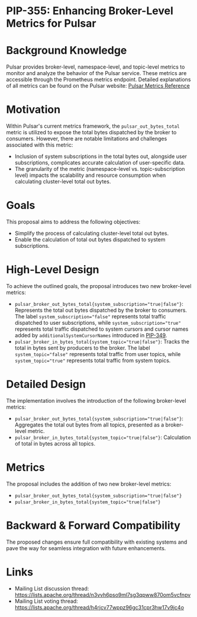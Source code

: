 # PIP-355: Enhancing Broker-Level Metrics for Pulsar

# Background Knowledge
Pulsar provides broker-level, namespace-level, and topic-level metrics to monitor and analyze the behavior of the Pulsar service. These metrics are accessible through the Prometheus metrics endpoint. Detailed explanations of all metrics can be found on the Pulsar website: [Pulsar Metrics Reference](https://pulsar.apache.org/docs/3.2.x/reference-metrics/)

# Motivation
Within Pulsar's current metrics framework, the `pulsar_out_bytes_total` metric is utilized to expose the total bytes dispatched by the broker to consumers. However, there are notable limitations and challenges associated with this metric:
- Inclusion of system subscriptions in the total bytes out, alongside user subscriptions, complicates accurate calculation of user-specific data.
- The granularity of the metric (namespace-level vs. topic-subscription level) impacts the scalability and resource consumption when calculating cluster-level total out bytes.

# Goals
This proposal aims to address the following objectives:
- Simplify the process of calculating cluster-level total out bytes.
- Enable the calculation of total out bytes dispatched to system subscriptions.

# High-Level Design
To achieve the outlined goals, the proposal introduces two new broker-level metrics:
- `pulsar_broker_out_bytes_total{system_subscription="true|false"}`: Represents the total out bytes dispatched by the broker to consumers. The label `system_subscription="false"` represents total traffic dispatched to user subscriptions, while `system_subscription="true"` represents total traffic dispatched to system cursors and cursor names added by `additionalSystemCursorNames` introduced in [PIP-349](https://github.com/apache/pulsar/pull/22651).
- `pulsar_broker_in_bytes_total{system_topic="true|false"}`: Tracks the total in bytes sent by producers to the broker. The label `system_topic="false"` represents total traffic from user topics, while `system_topic="true"` represents total traffic from system topics.

# Detailed Design
The implementation involves the introduction of the following broker-level metrics:
- `pulsar_broker_out_bytes_total{system_subscription="true|false"}`: Aggregates the total out bytes from all topics, presented as a broker-level metric. 
- `pulsar_broker_in_bytes_total{system_topic="true|false"}`: Calculation of total in bytes across all topics.

# Metrics
The proposal includes the addition of two new broker-level metrics:
- `pulsar_broker_out_bytes_total{system_subscription="true|false"}`
- `pulsar_broker_in_bytes_total{system_topic="true|false"}`

# Backward & Forward Compatibility
The proposed changes ensure full compatibility with existing systems and pave the way for seamless integration with future enhancements.

# Links
- Mailing List discussion thread: https://lists.apache.org/thread/n3vvh6pso9ml7sg3qpww870om5vcfnpv
- Mailing List voting thread: https://lists.apache.org/thread/h4rjcv77wppz96gc31cpr3hw17v9jc4o
